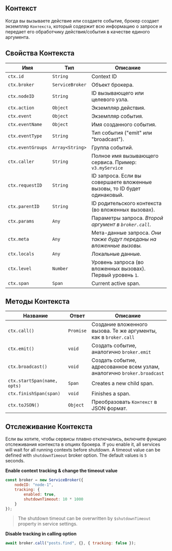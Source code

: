 Контекст
---

Когда вы вызываете действие или создаете событие, брокер создает экземпляр `Контекста`, который содержит всю информацию о запросе и передает его обработчику действия/события в качестве единого аргумента.

## Свойства Контекста

| Имя               | Тип                   | Описание                                                                 |
| ----------------- | --------------------- | ------------------------------------------------------------------------ |
| `ctx.id`          | `String`              | Context ID                                                               |
| `ctx.broker`      | `ServiceBroker`       | Объект брокера.                                                          |
| `ctx.nodeID`      | `String`              | ID вызывающего или целевого узла.                                        |
| `ctx.action`      | `Object`              | Экземпляр действия.                                                      |
| `ctx.event`       | `Object`              | Экземпляр события.                                                       |
| `ctx.eventName`   | `Object`              | Имя созданного события.                                                  |
| `ctx.eventType`   | `String`              | Тип события ("emit" или "broadcast").                                    |
| `ctx.eventGroups` | `Array<String>` | Группа событий.                                                          |
| `ctx.caller`      | `String`              | Полное имя вызывающего сервиса. Пример: `v3.myService`                   |
| `ctx.requestID`   | `String`              | ID запроса. Если вы совершаете вложенные вызовы, то ID будет одинаковый. |
| `ctx.parentID`    | `String`              | ID родительского контекста (во вложенных вызовах).                       |
| `ctx.params`      | `Any`                 | Параметры запроса. *Второй аргумент в `broker.call`.*                    |
| `ctx.meta`        | `Any`                 | Мета-данные запроса. *Они также будут переданы на вложенные вызовы.*     |
| `ctx.locals`      | `Any`                 | Локальные данные.                                                        |
| `ctx.level`       | `Number`              | Уровень запроса (во вложенных вызовах). Первый уровень `1`.              |
| `ctx.span`        | `Span`                | Current active span.                                                     |

## Методы Контекста

| Название                    | Ответ     | Описание                                                                |
| --------------------------- | --------- | ----------------------------------------------------------------------- |
| `ctx.call()`                | `Promise` | Создание вложенного вызова. Те же аргументы, как в `broker.call`        |
| `ctx.emit()`                | `void`    | Создать событие, аналогично `broker.emit`                               |
| `ctx.broadcast()`           | `void`    | Создать событие, адресованное всем узлам, аналогично `broker.broadcast` |
| `ctx.startSpan(name, opts)` | `Span`    | Creates a new child span.                                               |
| `ctx.finishSpan(span)`      | `void`    | Finishes a span.                                                        |
| `ctx.toJSON()`              | `Object`  | Преобразовать `Контекст` в JSON формат.                                 |

## Отслеживание Контекста
Если вы хотите, чтобы сервисы плавно отключались, включите функцию отслеживания контекста в опциях брокера. If you enable it, all services will wait for all running contexts before shutdown. A timeout value can be defined with `shutdownTimeout` broker option. The default values is `5` seconds.

**Enable context tracking & change the timeout value**
```js
const broker = new ServiceBroker({
    nodeID: "node-1",
    tracking: {
        enabled: true,
        shutdownTimeout: 10 * 1000
    }
});
```

> The shutdown timeout can be overwritten by `$shutdownTimeout` property in service settings.

**Disable tracking in calling option**

```js
await broker.call("posts.find", {}, { tracking: false });
```
